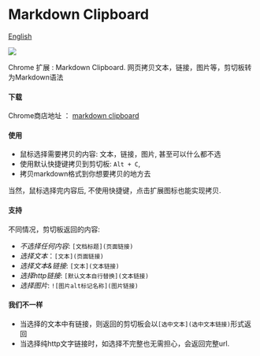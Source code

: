 # Markdown Clipboard

[English](./README.md)

![](http://ww1.sinaimg.cn/large/63885f75ly1fsctxgmb3ej203k03k0si.jpg)

Chrome 扩展 : Markdown Clipboard. 
网页拷贝文本，链接，图片等，剪切板转为Markdown语法



#### 下载

Chrome商店地址 ： [markdown clipboard](https://chrome.google.com/webstore/detail/markdown-clipboard/kiieboeeejffbjnfejfjphoigfdiiadh?hl=zh-CN)


#### 使用

* 鼠标选择需要拷贝的内容: 文本，链接，图片, 甚至可以什么都不选
* 使用默认快捷键拷贝到剪切板: `Alt + C`,
* 拷贝markdown格式到你想要拷贝的地方去

当然，鼠标选择完内容后, 不使用快捷键，点击扩展图标也能实现拷贝.

#### 支持
不同情况，剪切板返回的内容:

* *不选择任何内容*: `[文档标题](页面链接)`
* *选择文本*：`[文本](页面链接)`
* *选择文本&链接*: `[文本](文本链接)`
* *选择http链接*: `[默认文本自行替换](文本链接)`
* *选择图片*: `![图片alt标记名称](图片链接)`

#### 我们不一样
* 当选择的文本中有链接，则返回的剪切板会以`[选中文本](选中文本链接)`形式返回
* 当选择纯http文字链接时，如选择不完整也无需担心，会返回完整url.
